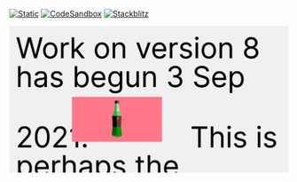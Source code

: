 [![Static](https://img.shields.io/badge/demo-%23646CFF.svg?logo=html5&logoColor=white)](https://pmndrs.github.io/examples/view-tracking)
[![CodeSandbox](https://img.shields.io/badge/codesandbox-040404?logo=codesandbox&logoColor=DBDBDB)](https://codesandbox.io/s/github/pmndrs/examples/tree/main/apps/view-tracking)
[![Stackblitz](https://img.shields.io/badge/stackblitz-fff?logo=Stackblitz&logoColor=1389FD)](https://stackblitz.com/github/pmndrs/examples/tree/main/apps/view-tracking)

![](thumbnail.png)

